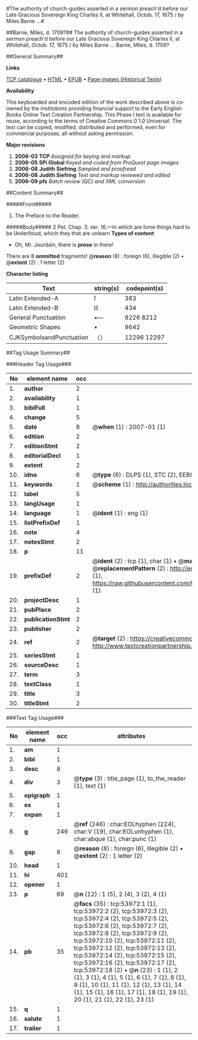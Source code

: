 #The authority of church-guides asserted in a sermon preach'd before our Late Gracious Sovereign King Charles II, at Whitehall, Octob. 17, 1675 / by Miles Barne ...#

##Barne, Miles, d. 1709?##
The authority of church-guides asserted in a sermon preach'd before our Late Gracious Sovereign King Charles II, at Whitehall, Octob. 17, 1675 / by Miles Barne ...
Barne, Miles, d. 1709?

##General Summary##

**Links**

[TCP catalogue](http://www.ota.ox.ac.uk/tcp/)  • 
[HTML](http://tei.it.ox.ac.uk/tcp/Texts-HTML/free/A30/A30992.html)  • 
[EPUB](http://tei.it.ox.ac.uk/tcp/Texts-EPUB/free/A30/A30992.epub) • 
[Page images (Historical Texts)](https://data.historicaltexts.jisc.ac.uk/view?pubId=eebo-12095708e&pageId=eebo-12095708e-53972-1)

**Availability**

This keyboarded and encoded edition of the
	       work described above is co-owned by the institutions
	       providing financial support to the Early English Books
	       Online Text Creation Partnership. This Phase I text is
	       available for reuse, according to the terms of Creative
	       Commons 0 1.0 Universal. The text can be copied,
	       modified, distributed and performed, even for
	       commercial purposes, all without asking permission.

**Major revisions**

1. __2006-03__ __TCP__ *Assigned for keying and markup*
1. __2006-05__ __SPi Global__ *Keyed and coded from ProQuest page images*
1. __2006-08__ __Judith Siefring__ *Sampled and proofread*
1. __2006-08__ __Judith Siefring__ *Text and markup reviewed and edited*
1. __2006-09__ __pfs__ *Batch review (QC) and XML conversion*

##Content Summary##

#####Front#####

1. The Preface to the Reader.

#####Body#####
2 Pet. Chap. 3. ver. 16.—In which are ſome things hard to be Ʋnderſtood, which they that are unlearn
**Types of content**

  * Oh, Mr. Jourdain, there is **prose** in there!

There are 8 **ommitted** fragments! 
 @__reason__ (8) : foreign (6), illegible (2)  •  @__extent__ (2) : 1 letter (2)

**Character listing**


|Text|string(s)|codepoint(s)|
|---|---|---|
|Latin Extended-A|ſ|383|
|Latin Extended-B|Ʋ|434|
|General Punctuation|•—|8226 8212|
|Geometric Shapes|▪|9642|
|CJKSymbolsandPunctuation|〈〉|12296 12297|

##Tag Usage Summary##

###Header Tag Usage###

|No|element name|occ|attributes|
|---|---|---|---|
|1.|__author__|2||
|2.|__availability__|1||
|3.|__biblFull__|1||
|4.|__change__|5||
|5.|__date__|8| @__when__ (1) : 2007-01 (1)|
|6.|__edition__|2||
|7.|__editionStmt__|2||
|8.|__editorialDecl__|1||
|9.|__extent__|2||
|10.|__idno__|6| @__type__ (6) : DLPS (1), STC (2), EEBO-CITATION (1), OCLC (1), VID (1)|
|11.|__keywords__|1| @__scheme__ (1) : http://authorities.loc.gov/ (1)|
|12.|__label__|5||
|13.|__langUsage__|1||
|14.|__language__|1| @__ident__ (1) : eng (1)|
|15.|__listPrefixDef__|1||
|16.|__note__|4||
|17.|__notesStmt__|2||
|18.|__p__|11||
|19.|__prefixDef__|2| @__ident__ (2) : tcp (1), char (1)  •  @__matchPattern__ (2) : ([0-9\-]+):([0-9IVX]+) (1), (.+) (1)  •  @__replacementPattern__ (2) : http://eebo.chadwyck.com/downloadtiff?vid=$1&page=$2 (1), https://raw.githubusercontent.com/textcreationpartnership/Texts/master/tcpchars.xml#$1 (1)|
|20.|__projectDesc__|1||
|21.|__pubPlace__|2||
|22.|__publicationStmt__|2||
|23.|__publisher__|2||
|24.|__ref__|2| @__target__ (2) : https://creativecommons.org/publicdomain/zero/1.0/ (1), http://www.textcreationpartnership.org/docs/. (1)|
|25.|__seriesStmt__|1||
|26.|__sourceDesc__|1||
|27.|__term__|3||
|28.|__textClass__|1||
|29.|__title__|3||
|30.|__titleStmt__|2||


###Text Tag Usage###

|No|element name|occ|attributes|
|---|---|---|---|
|1.|__am__|1||
|2.|__bibl__|1||
|3.|__desc__|8||
|4.|__div__|3| @__type__ (3) : title_page (1), to_the_reader (1), text (1)|
|5.|__epigraph__|1||
|6.|__ex__|1||
|7.|__expan__|1||
|8.|__g__|246| @__ref__ (246) : char:EOLhyphen (224), char:V (19), char:EOLunhyphen (1), char:abque (1), char:punc (1)|
|9.|__gap__|8| @__reason__ (8) : foreign (6), illegible (2)  •  @__extent__ (2) : 1 letter (2)|
|10.|__head__|1||
|11.|__hi__|401||
|12.|__opener__|1||
|13.|__p__|69| @__n__ (12) : 1 (5), 2 (4), 3 (2), 4 (1)|
|14.|__pb__|35| @__facs__ (35) : tcp:53972:1 (1), tcp:53972:2 (2), tcp:53972:3 (2), tcp:53972:4 (2), tcp:53972:5 (2), tcp:53972:6 (2), tcp:53972:7 (2), tcp:53972:8 (2), tcp:53972:9 (2), tcp:53972:10 (2), tcp:53972:11 (2), tcp:53972:12 (2), tcp:53972:13 (2), tcp:53972:14 (2), tcp:53972:15 (2), tcp:53972:16 (2), tcp:53972:17 (2), tcp:53972:18 (2)  •  @__n__ (23) : 1 (1), 2 (1), 3 (1), 4 (1), 5 (1), 6 (1), 7 (1), 8 (1), 9 (1), 10 (1), 11 (1), 12 (1), 13 (1), 14 (1), 15 (1), 16 (1), 17 (1), 18 (1), 19 (1), 20 (1), 21 (1), 22 (1), 23 (1)|
|15.|__q__|1||
|16.|__salute__|1||
|17.|__trailer__|1||
